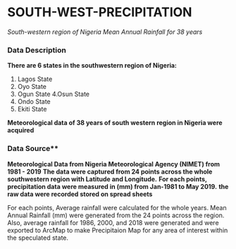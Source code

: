 # SOUTH-WEST-PRECIPITATION
*South-western region of Nigeria Mean Annual Rainfall for 38 years*

### Data Description

**There are 6 states in the southwestern region of Nigeria:**
1. Lagos State
2. Oyo State
3. Ogun State
4.Osun State
5. Ondo State
6. Ekiti State

**Meteorological data of 38 years of south western region in Nigeria were acquired**

### Data Source**

**Meteorological Data from Nigeria Meteorological Agency (NIMET) from 1981 - 2019**
**The data were captured from 24 points across the whole southwestern region with Latitude and Longitude.**
**For each points, precipitation data were measured in (mm) from Jan-1981 to May 2019.**
**the raw data were recorded stored on spread sheets**


For each points, Average rainfall were calculated for the whole years.
Mean Annual Rainfall (mm) were generated from the 24 points across the region. 
Also, average rainfall for 1986, 2000, and 2018 were generated and were exported to ArcMap to make Precipitaion Map for any area of interest within the speculated state.
